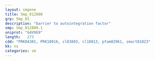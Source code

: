 ```yaml
---
layout: smgene
title: Smp_012800
grp: Smp_01
description: "barrier to autointegration factor"
smp: Smp_012800.1
uniprot: "G4V9G9"
length:   273
cdd: "PRK04301, PRK10916, cl03803, cl10013, pfam02961, smart01023"
kk: ns
categories: sm
---
```

